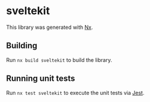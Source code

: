 # sveltekit

This library was generated with [Nx](https://nx.dev).



## Building

Run `nx build sveltekit` to build the library.





## Running unit tests

Run `nx test sveltekit` to execute the unit tests via [Jest](https://jestjs.io).


